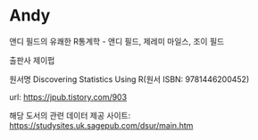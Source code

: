 # Andy

앤디 필드의 유쾌한 R통계학 - 앤디 필드, 제레미 마일스, 조이 필드

출판사 제이펍

원서명 Discovering Statistics Using R(원서 ISBN: 9781446200452) 

url: https://jpub.tistory.com/903

해당 도서의 관련 데이터 제공 사이트: https://studysites.uk.sagepub.com/dsur/main.htm
